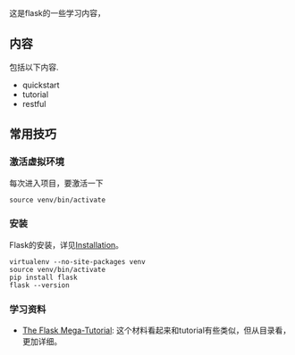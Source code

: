 这是flask的一些学习内容，

## 内容

包括以下内容.

- quickstart
- tutorial
- restful

## 常用技巧

### 激活虚拟环境

每次进入项目，要激活一下

```
source venv/bin/activate
```

### 安装

Flask的安装，详见[Installation](https://flask.palletsprojects.com/en/1.1.x/installation/#python-version)。

```
virtualenv --no-site-packages venv
source venv/bin/activate
pip install flask
flask --version
```

### 学习资料

- [The Flask Mega-Tutorial](http://www.pythondoc.com/flask-mega-tutorial/index.html): 这个材料看起来和tutorial有些类似，但从目录看，更加详细。

